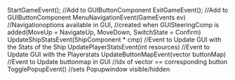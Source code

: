StartGameEvent(); 	//Add to GUIButtonComponent
ExitGameEvent(); 	//Add to GUIButtonComponent
MenuNavigationEvent(GameEvents ev) 	//Navigationoptions available in GUI, 
					//created when GUISteeringComp is added(MoveUp = NavigateUp, MoveDown, SwitchState = Confirm)
UpdateShipStatsEvent(ShipComponent * cmp)	//Event to Update GUI with the Stats of the Ship
UpdatePlayerStatsEvent(int resources)	//Event to Update GUI with the Playerstats
UpdateButtonMapEvent(vector<String> buttonMap)	//Event to Update buttonmap in GUI
						//idx of vector == corresponding button
TogglePopupEvent()	//sets Popupwindow visible/hidden